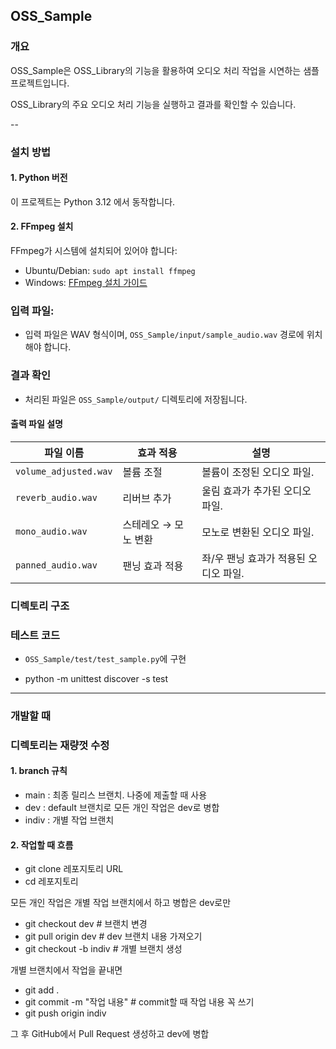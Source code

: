 ## OSS_Sample

### 개요

OSS_Sample은 OSS_Library의 기능을 활용하여 오디오 처리 작업을 시연하는 샘플 프로젝트입니다. 

OSS_Library의 주요 오디오 처리 기능을 실행하고 결과를 확인할 수 있습니다.

--

### 설치 방법

#### 1. Python 버전

이 프로젝트는 Python 3.12 에서 동작합니다.

#### 2. FFmpeg 설치

FFmpeg가 시스템에 설치되어 있어야 합니다:
- Ubuntu/Debian: `sudo apt install ffmpeg`
- Windows: [FFmpeg 설치 가이드](https://ffmpeg.org/download.html)

### 입력 파일:

   - 입력 파일은 WAV 형식이며, `OSS_Sample/input/sample_audio.wav` 경로에 위치해야 합니다.

### 결과 확인

   - 처리된 파일은 `OSS_Sample/output/` 디렉토리에 저장됩니다.
   
#### 출력 파일 설명

| 파일 이름              | 효과 적용                      | 설명                            
|-----------------------|------------------------------|----------------------------------
| `volume_adjusted.wav` | 볼륨 조절                    | 볼륨이 조정된 오디오 파일.          
| `reverb_audio.wav`    | 리버브 추가                  | 울림 효과가 추가된 오디오 파일.      
| `mono_audio.wav`      | 스테레오 → 모노 변환         | 모노로 변환된 오디오 파일.           
| `panned_audio.wav`    | 팬닝 효과 적용               | 좌/우 팬닝 효과가 적용된 오디오 파일.

### 디렉토리 구조

### 테스트 코드

 - `OSS_Sample/test/test_sample.py`에 구현

 - python -m unittest discover -s test

--------------------------------------------------------------------
### 개발할 때

### 디렉토리는 재량껏 수정

#### 1. branch 규칙

 - main : 최종 릴리스 브랜치. 나중에 제출할 때 사용
 - dev : default 브랜치로 모든 개인 작업은 dev로 병합
 - indiv : 개별 작업 브랜치

#### 2. 작업할 때 흐름

 - git clone 레포지토리 URL
 - cd 레포지토리

모든 개인 작업은 개별 작업 브랜치에서 하고 병합은 dev로만

 - git checkout dev   # 브랜치 변경
 - git pull origin dev   # dev 브랜치 내용 가져오기
 - git checkout -b indiv   # 개별 브랜치 생성

개별 브랜치에서 작업을 끝내면

 - git add . 
 - git commit -m "작업 내용"   # commit할 때 작업 내용 꼭 쓰기
 - git push origin indiv

그 후 GitHub에서 Pull Request 생성하고 dev에 병합

